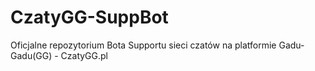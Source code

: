 # CzatyGG-SuppBot
Oficjalne repozytorium Bota Supportu sieci czatów na platformie Gadu-Gadu(GG) - CzatyGG.pl 
